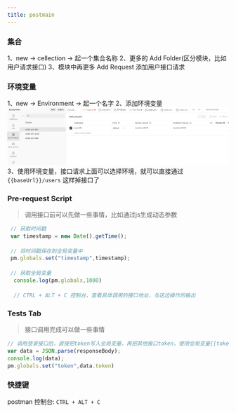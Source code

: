 ```yaml
---
title: postmain
---
```


### 集合
1、new -> cellection -> 起一个集合名称
2、更多的 Add Folder(区分模块，比如用户请求接口)
3、模块中再更多 Add Request 添加用户接口请求

### 环境变量
1、new -> Environment -> 起一个名字 
2、添加环境变量
![postman环境变量](../../static/img/2022-10-25_102353.jpg)
3、使用环境变量，接口请求上面可以选择环境，就可以直接通过 `{{baseUrl}}/users`  这样掉接口了


### Pre-request Script
> 调用接口前可以先做一些事情，比如通过js生成动态参数

```javascript
 // 获取时间戳
 var timestamp = new Date().getTime();

 // 将时间戳保存到全局变量中
 pm.globals.set("timestamp",timestamp);

 // 获取全局变量
  console.log(pm.globals,1000)

  // CTRL + ALT + C 控制台，查看具体调用的接口地址，与这边操作的输出
```


### Tests Tab
> 接口调用完成可以做一些事情

```javascript
// 调用登录接口后，直接把token写入全局变量，再把其他接口token，使用全局变量{{token}}代替
var data = JSON.parse(responseBody);
console.log(data);
pm.globals.set("token",data.token)
```

### 快捷键
 postman 控制台: `CTRL + ALT + C`
